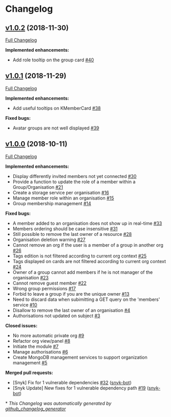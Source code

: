 # Changelog

## [v1.0.2](https://github.com/kalisio/kTeam/tree/v1.0.2) (2018-11-30)

[Full Changelog](https://github.com/kalisio/kTeam/compare/v1.0.1...v1.0.2)

**Implemented enhancements:**

- Add role tooltip on the group card [\#40](https://github.com/kalisio/kTeam/issues/40)

## [v1.0.1](https://github.com/kalisio/kTeam/tree/v1.0.1) (2018-11-29)

[Full Changelog](https://github.com/kalisio/kTeam/compare/v1.0.0...v1.0.1)

**Implemented enhancements:**

- Add useful tooltips on KMemberCard [\#38](https://github.com/kalisio/kTeam/issues/38)

**Fixed bugs:**

- Avatar groups are not well displayed [\#39](https://github.com/kalisio/kTeam/issues/39)

## [v1.0.0](https://github.com/kalisio/kTeam/tree/v1.0.0) (2018-10-11)

[Full Changelog](https://github.com/kalisio/kTeam/compare/0b2e6c804d1a09c790daa59bd147129c6035f1f8...v1.0.0)

**Implemented enhancements:**

- Display differently invited members not yet connected [\#30](https://github.com/kalisio/kTeam/issues/30)
- Provide a function to update the role of a member within a Group/Organisation [\#21](https://github.com/kalisio/kTeam/issues/21)
- Create a storage service per organisation [\#16](https://github.com/kalisio/kTeam/issues/16)
- Manage member role within an organisation [\#15](https://github.com/kalisio/kTeam/issues/15)
- Group membership management  [\#14](https://github.com/kalisio/kTeam/issues/14)

**Fixed bugs:**

- A member added to an organisation does not show up in real-time [\#33](https://github.com/kalisio/kTeam/issues/33)
- Members ordering should be case insensitive [\#31](https://github.com/kalisio/kTeam/issues/31)
- Still possible to remove the last owner of a resource [\#28](https://github.com/kalisio/kTeam/issues/28)
- Organisation deletion warning [\#27](https://github.com/kalisio/kTeam/issues/27)
- Cannot remove an org if the user is a member of a group in another org [\#26](https://github.com/kalisio/kTeam/issues/26)
- Tags edition is not filtered according to current org context [\#25](https://github.com/kalisio/kTeam/issues/25)
- Tags displayed on cards are not filtered according to current org context [\#24](https://github.com/kalisio/kTeam/issues/24)
- Owner of a group cannot add members if he is not manager of the organisation [\#23](https://github.com/kalisio/kTeam/issues/23)
- Cannot remove guest member [\#22](https://github.com/kalisio/kTeam/issues/22)
- Wrong group permissions [\#17](https://github.com/kalisio/kTeam/issues/17)
- Forbid to leave a group if you are the unique owner [\#13](https://github.com/kalisio/kTeam/issues/13)
- Need to discard data when subimitting a GET query on the 'members' service [\#10](https://github.com/kalisio/kTeam/issues/10)
- Disallow to remove the last owner of an organisation [\#4](https://github.com/kalisio/kTeam/issues/4)
- Authorisations not updated on subject [\#3](https://github.com/kalisio/kTeam/issues/3)

**Closed issues:**

- No more automatic private org [\#9](https://github.com/kalisio/kTeam/issues/9)
- Refactor org view/panel [\#8](https://github.com/kalisio/kTeam/issues/8)
- Initiate the module [\#7](https://github.com/kalisio/kTeam/issues/7)
- Manage authorisations [\#6](https://github.com/kalisio/kTeam/issues/6)
- Create MongoDB management services to support organization management [\#5](https://github.com/kalisio/kTeam/issues/5)

**Merged pull requests:**

- \[Snyk\] Fix for 1 vulnerable dependencies [\#32](https://github.com/kalisio/kTeam/pull/32) ([snyk-bot](https://github.com/snyk-bot))
- \[Snyk Update\] New fixes for 1 vulnerable dependency path [\#19](https://github.com/kalisio/kTeam/pull/19) ([snyk-bot](https://github.com/snyk-bot))



\* *This Changelog was automatically generated by [github_changelog_generator](https://github.com/skywinder/Github-Changelog-Generator)*
